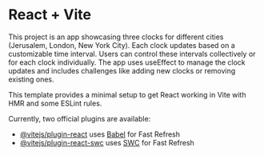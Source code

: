 # React + Vite
This project is an app showcasing three clocks for different cities (Jerusalem, London, New York City). Each clock updates based on a customizable time interval. Users can control these intervals collectively or for each clock individually. The app uses useEffect to manage the clock updates and includes challenges like adding new clocks or removing existing ones.

This template provides a minimal setup to get React working in Vite with HMR and some ESLint rules.

Currently, two official plugins are available:

- [@vitejs/plugin-react](https://github.com/vitejs/vite-plugin-react/blob/main/packages/plugin-react/README.md) uses [Babel](https://babeljs.io/) for Fast Refresh
- [@vitejs/plugin-react-swc](https://github.com/vitejs/vite-plugin-react-swc) uses [SWC](https://swc.rs/) for Fast Refresh
